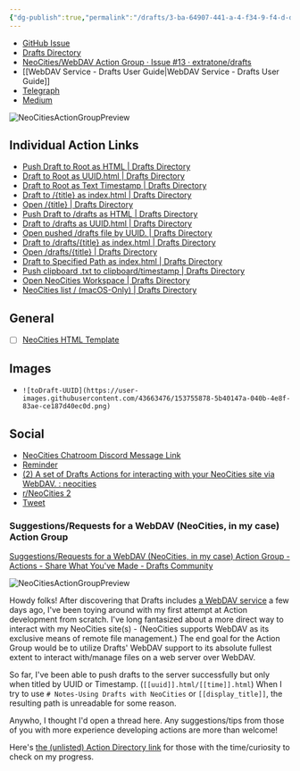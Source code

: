 ```yaml
---
{"dg-publish":true,"permalink":"/drafts/3-ba-64907-441-a-4-f34-9-f4-d-db-39-e6-eff-898/","dgHomeLink":true,"dgPassFrontmatter":false}
---
```


- [GitHub Issue](https://github.com/extratone/bilge/issues/297)
- [Drafts Directory](https://actions.getdrafts.com/g/1uF)
- [NeoCities/WebDAV Action Group · Issue #13 · extratone/drafts](https://github.com/extratone/drafts/issues/13)
- [[WebDAV Service - Drafts User Guide|WebDAV Service - Drafts User Guide]]
- [Telegraph](https://telegra.ph/Using-Drafts-with-NeoCities-02-13)
- [Medium](https://medium.com/handset/using-drafts-with-neocities-8aac2a9100)

![NeoCitiesActionGroupPreview](https://user-images.githubusercontent.com/43663476/150894801-5e536946-969f-4910-a22a-24cde4c4c6e1.png)

## Individual Action Links

- [Push Draft to Root as HTML | Drafts Directory](https://actions.getdrafts.com/a/1v9)
- [Draft to Root as UUID.html | Drafts Directory](https://actions.getdrafts.com/a/1v0)
- [Draft to Root as Text Timestamp | Drafts Directory](https://actions.getdrafts.com/a/1va)
- [Draft to /{title} as index.html | Drafts Directory](https://actions.getdrafts.com/a/1vb)
- [Open /{title} | Drafts Directory](https://actions.getdrafts.com/a/1vc)
- [Push Draft to /drafts as HTML | Drafts Directory](https://actions.getdrafts.com/a/1vd)
- [Draft to /drafts as UUID.html | Drafts Directory](https://actions.getdrafts.com/a/1ve)
- [Open pushed /drafts file by UUID. | Drafts Directory](https://actions.getdrafts.com/a/1vf)
- [Draft to /drafts/{title} as index.html | Drafts Directory](https://actions.getdrafts.com/a/1vg)
- [Open /drafts/{title} | Drafts Directory](https://actions.getdrafts.com/a/1vh)
- [Draft to Specified Path as index.html | Drafts Directory](https://actions.getdrafts.com/a/1vi)
- [Push clipboard .txt to clipboard/timestamp | Drafts Directory](https://actions.getdrafts.com/a/1vj)
- [Open NeoCities Workspace | Drafts Directory](https://actions.getdrafts.com/a/1vk)
- [NeoCities list / (macOS-Only) | Drafts Directory](https://actions.getdrafts.com/a/1vl)

## General
- [ ] [NeoCities HTML Template](https://davidblue.wtf/drafts/8700B562-8716-489A-B554-641549B6B3E5.html)

## Images
- `![toDraft-UUID](https://user-images.githubusercontent.com/43663476/153755878-5b40147a-040b-4e8f-83ae-ce187d40ec0d.png)`

## Social
- [NeoCities Chatroom Discord Message Link](https://canary.discord.com/channels/763850583823482880/763850583823482883/935415154022187038)
- [Reminder](x-apple-reminderkit://REMCDReminder/D89261F2-BDA9-4A5E-AC12-BFF14F04FF61)
- [(2) A set of Drafts Actions for interacting with your NeoCities site via WebDAV. : neocities](https://www.reddit.com/r/neocities/comments/si7ydf/a_set_of_drafts_actions_for_interacting_with_your/)
- [r/NeoCities 2](https://www.reddit.com/r/neocities/comments/srlf31/using_drafts_with_neocities_how_to_use_my_action/)
- [Tweet](https://twitter.com/NeoYokel/status/1492886575277129732)

### Suggestions/Requests for a WebDAV (NeoCities, in my case) Action Group
[Suggestions/Requests for a WebDAV (NeoCities, in my case) Action Group - Actions - Share What You've Made - Drafts Community](https://forums.getdrafts.com/t/suggestions-requests-for-a-webdav-neocities-in-my-case-action-group/11994)

![NeoCitiesActionGroupPreview](https://user-images.githubusercontent.com/43663476/150894801-5e536946-969f-4910-a22a-24cde4c4c6e1.png)

Howdy folks! After discovering that Drafts includes [a WebDAV service](https://docs.getdrafts.com/docs/actions/steps/services#webdav) a few days ago, I've been toying around with my first attempt at Action development from scratch. I've long fantasized about a more direct way to interact with my NeoCities site(s) - (NeoCities supports WebDAV as its exclusive means of remote file management.)    The end goal for the Action Group would be to utilize Drafts' WebDAV support to its absolute fullest extent to interact with/manage files on a web server over WebDAV.

So far, I've been able to push drafts to the server successfully but only when titled by UUID or Timestamp. (`[[uuid]].html/[[time]].html`)  When I try to use `# Notes-Using Drafts with NeoCities` or `[[display_title]]`, the resulting path is unreadable for some reason.

Anywho, I thought I'd open a thread here. Any suggestions/tips from those of you with more experience developing actions are more than welcome!

Here's [the (unlisted) Action Directory link](https://actions.getdrafts.com/g/1uF) for those with the time/curiosity to check on my progress.